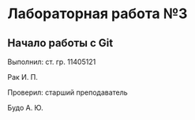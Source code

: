 # Лабораторная работа №3
## Начало работы с Git
Выполнил: ст. гр. 11405121

Рак И. П.

Проверил: старший преподаватель

Будо А. Ю.
